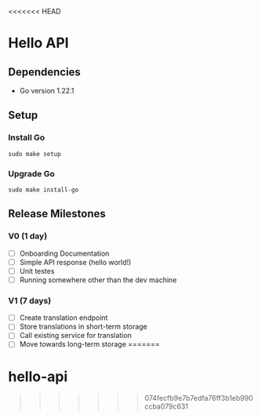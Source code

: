 <<<<<<< HEAD
# Hello API

## Dependencies

- Go version 1.22.1

## Setup

### Install Go
`sudo make setup`

### Upgrade Go
`sudo make install-go`

## Release Milestones

### V0 (1 day)
- [ ] Onboarding Documentation
- [ ] Simple API response (hello world!)
- [ ] Unit testes
- [ ] Running somewhere other than the dev machine

### V1 (7 days)
- [ ] Create translation endpoint
- [ ] Store translations in short-term storage
- [ ] Call existing service for translation
- [ ] Move towards long-term storage
=======
# hello-api
>>>>>>> 074fecfb9e7b7edfa76ff3b1eb990ccba079c631
